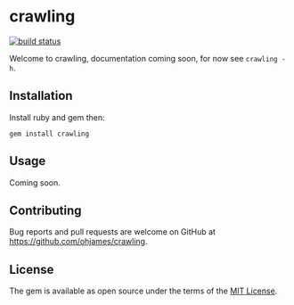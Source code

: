 # crawling

[![build status](https://circleci.com/gh/ohjames/crawling.png)](https://circleci.com/gh/ohjames/crawling)

Welcome to crawling, documentation coming soon, for now see `crawling -h`.

## Installation

Install ruby and gem then:
```
gem install crawling
```

## Usage

Coming soon.

## Contributing

Bug reports and pull requests are welcome on GitHub at https://github.com/ohjames/crawling.

## License

The gem is available as open source under the terms of the [MIT License](http://opensource.org/licenses/MIT).
